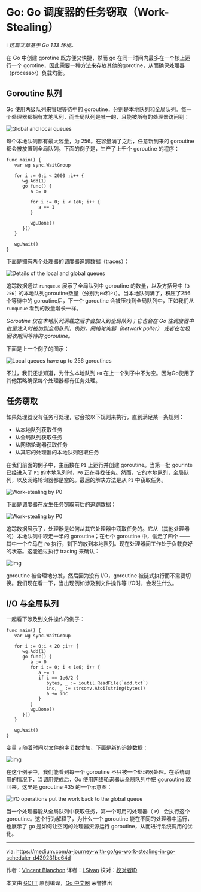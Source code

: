# Go: Go 调度器的任务窃取（Work-Stealing）

ℹ️ *这篇文章基于 Go 1.13 环境。*

在 Go 中创建 gorotine 既方便又快捷，然而 go 在同一时间内最多在一个核上运行一个 gorotine，因此需要一种方法来存放其他的gorotine，从而确保处理器（processor）负载均衡。

## Goroutine 队列

Go 使用两级队列来管理等待中的 goroutine，分别是本地队列和全局队列。每一个处理器都拥有本地队列，而全局队列是唯一的，且能被所有的处理器访问到：

![Global and local queues](https://raw.githubusercontent.com/studygolang/gctt-images/master/go-work-stealing-in-go-Scheduler/ws-1.png)

每个本地队列都有最大容量，为 256。在容量满了之后，任意新到来的 goroutine 都会被放置到全局队列。下面的例子是，生产了上千个 goroutine 的程序：

```
func main() {
   var wg sync.WaitGroup

   for i := 0;i < 2000 ;i++ {
      wg.Add(1)
      go func() {
         a := 0

         for i := 0; i < 1e6; i++ {
            a += 1
         }

         wg.Done()
      }()
   }

   wg.Wait()
}
```

下面是拥有两个处理器的调度器追踪数据（traces）：

![Details of the local and global queues](https://raw.githubusercontent.com/studygolang/gctt-images/master/go-work-stealing-in-go-Scheduler/ws-2.png)

追踪数据通过 `runqueue` 展示了全局队列中 goroutine 的数量，以及方括号中 `[3 256]` 的本地队列goroutine数量（分别为`P0`和`P1`）。当本地队列满了，积压了256个等待中的 goroutine后，下一个 goroutine 会被压栈到全局队列中，正如我们从 `runqueue` 看到的数量增长一样。

*Goroutine 仅在本地队列满载之后才会加入到全局队列；它也会在 Go 往调度器中批量注入时被加到全局队列，例如，网络轮询器（network poller） 或者在垃圾回收期间等待的 goroutine。*

下面是上一个例子的图示：

![Local queues have up to 256 goroutines](https://raw.githubusercontent.com/studygolang/gctt-images/master/go-work-stealing-in-go-Scheduler/ws-3.png)

不过，我们还想知道，为什么本地队列 `P0` 在上一个列子中不为空。因为Go使用了其他策略确保每个处理器都有任务处理。

## 任务窃取

如果处理器没有任务可处理，它会按以下规则来执行，直到满足某一条规则：

- 从本地队列获取任务
- 从全局队列获取任务
- 从网络轮询器获取任务
- 从其它的处理器的本地队列窃取任务

在我们前面的例子中，主函数在 `P1` 上运行并创建 goroutine。当第一批 gourinte 已经进入了 `P1` 的本地队列时，`P0` 正在寻找任务。然而，它的本地队列，全局队列，以及网络轮询器都是空的。最后的解决方法是从 `P1` 中窃取任务。

![Work-stealing by P0](https://raw.githubusercontent.com/studygolang/gctt-images/master/go-work-stealing-in-go-Scheduler/ws-4.png)

下面是调度器在发生任务窃取前后的追踪数据：

![Work-stealing by P0](https://raw.githubusercontent.com/studygolang/gctt-images/master/go-work-stealing-in-go-Scheduler/ws-8.png)

追踪数据展示了，处理器是如何从其它处理器中窃取任务的。它从（其他处理器的）本地队列中取走一半的 goroutine；在七个 goroutine 中，偷走了四个 —— 其中一个立马在 `P0` 执行，剩下的放到本地队列。现在处理器间工作处于负载良好的状态。这能通过执行 tracing 来确认：

![img](https://raw.githubusercontent.com/studygolang/gctt-images/master/go-work-stealing-in-go-Scheduler/ws-5.png)

goroutine 被合理地分发，然后因为没有 I/O，goroutine 被链式执行而不需要切换。我们现在看一下，当出现例如涉及到文件操作等 I/O时，会发生什么。

## I/O 与全局队列

一起看下涉及到文件操作的例子：

```
func main() {
   var wg sync.WaitGroup

   for i := 0;i < 20 ;i++ {
      wg.Add(1)
      go func() {
         a := 0
         for i := 0; i < 1e6; i++ {
            a += 1
            if i == 1e6/2 {
               bytes, _ := ioutil.ReadFile(`add.txt`)
               inc, _ := strconv.Atoi(string(bytes))
               a += inc
            }
         }
         wg.Done()
      }()
   }

   wg.Wait()
}
```

变量 `a` 随着时间以文件的字节数增加，下面是新的追踪数据：

![img](https://raw.githubusercontent.com/studygolang/gctt-images/master/go-work-stealing-in-go-Scheduler/ws-6.png)

在这个例子中，我们能看到每一个 goroutine 不只被一个处理器处理。在系统调用的情况下，当调用完成后，Go 使用网络轮询器从全局队列中把 gouroutine 取回来。这里是 goroutine #35 的一个示意图：

![I/O operations put the work back to the global queue](https://raw.githubusercontent.com/studygolang/gctt-images/master/go-work-stealing-in-go-Scheduler/ws-7.png)

当一个处理器能从全局队列中获取任务，第一个可用的处理器（ `P`） 会执行这个 goroutine。这个行为解释了，为什么一个 goroutine 能在不同的处理器中运行，也展示了 go 是如何让空闲的处理器资源运行 goroutine，从而进行系统调用的优化。

---
via: https://medium.com/a-journey-with-go/go-work-stealing-in-go-scheduler-d439231be64d

作者：[Vincent Blanchon](https://medium.com/@blanchon.vincent)
译者：[LSivan](https://github.com/LSivan)
校对：[校对者ID](https://github.com/校对者ID)

本文由 [GCTT](https://github.com/studygolang/GCTT) 原创编译，[Go 中文网](https://studygolang.com/) 荣誉推出